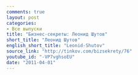 ```yaml
---
comments: true
layout: post
categories:
- Все выпуски
title: "Бизнес-секреты: Леонид Шутов"
short_title: "Леонид Шутов"
english_short_title: "Leonid-Shutov"
source_link: "http://tinkov.com/bizsekrety/76"
youtube_id: "-VP7vghsoEU"
date: "2011-04-01"
---
```


